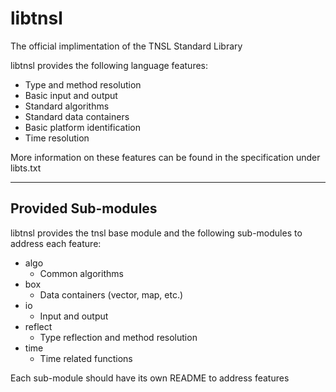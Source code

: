 # libtnsl

The official implimentation of the TNSL Standard Library

libtnsl provides the following language features:
* Type and method resolution
* Basic input and output
* Standard algorithms
* Standard data containers
* Basic platform identification
* Time resolution

More information on these features can be found in the specification under libts.txt

---
## Provided Sub-modules

libtnsl provides the tnsl base module and the following sub-modules to address each feature:
* algo
  * Common algorithms
* box
  * Data containers (vector, map, etc.)
* io
  * Input and output
* reflect
  * Type reflection and method resolution
* time
  * Time related functions

Each sub-module should have its own README to address features

